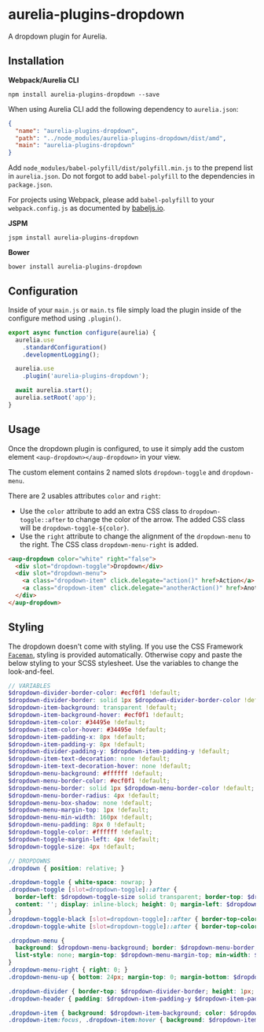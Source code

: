 # aurelia-plugins-dropdown

A dropdown plugin for Aurelia.

## Installation

**Webpack/Aurelia CLI**

```shell
npm install aurelia-plugins-dropdown --save
```

When using Aurelia CLI add the following dependency to `aurelia.json`:

```json
{
  "name": "aurelia-plugins-dropdown",
  "path": "../node_modules/aurelia-plugins-dropdown/dist/amd",
  "main": "aurelia-plugins-dropdown"
}
```

Add `node_modules/babel-polyfill/dist/polyfill.min.js` to the prepend list in `aurelia.json`. Do not forgot to add `babel-polyfill` to the dependencies in `package.json`.

For projects using Webpack, please add `babel-polyfill` to your `webpack.config.js` as documented by [babeljs.io](https://babeljs.io/docs/usage/polyfill/#usage-in-node--browserify--webpack).

**JSPM**

```shell
jspm install aurelia-plugins-dropdown
```

**Bower**

```shell
bower install aurelia-plugins-dropdown
```

## Configuration

Inside of your `main.js` or `main.ts` file simply load the plugin inside of the configure method using `.plugin()`.

```javascript
export async function configure(aurelia) {
  aurelia.use
    .standardConfiguration()
    .developmentLogging();

  aurelia.use
    .plugin('aurelia-plugins-dropdown');

  await aurelia.start();
  aurelia.setRoot('app');
}
```

## Usage

Once the dropdown plugin is configured, to use it simply add the custom element `<aup-dropdown></aup-dropdown>` in your view.

The custom element contains 2 named slots `dropdown-toggle` and `dropdown-menu`.

There are 2 usables attributes `color` and `right`:
* Use the `color` attribute to add an extra CSS class to `dropdown-toggle::after` to change the color of the arrow. The added CSS class will be `dropdown-toggle-${color}`.
* Use the `right` attribute to change the alignment of the `dropdown-menu` to the right. The CSS class `dropdown-menu-right` is added.
 
```html
<aup-dropdown color="white" right="false">
  <div slot="dropdown-toggle">Dropdown</div>
  <div slot="dropdown-menu">
    <a class="dropdown-item" click.delegate="action()" href>Action</a>
    <a class="dropdown-item" click.delegate="anotherAction()" href>Another action</a>
  </div>
</aup-dropdown>
```

## Styling

The dropdown doesn't come with styling. If you use the CSS Framework [`Faceman`](<http://faceman.io>), styling is provided automatically. Otherwise copy and paste the below styling to your SCSS stylesheet. Use the variables to change the look-and-feel.

```scss
// VARIABLES
$dropdown-divider-border-color: #ecf0f1 !default;
$dropdown-divider-border: solid 1px $dropdown-divider-border-color !default;
$dropdown-item-background: transparent !default;
$dropdown-item-background-hover: #ecf0f1 !default;
$dropdown-item-color: #34495e !default;
$dropdown-item-color-hover: #34495e !default;
$dropdown-item-padding-x: 8px !default;
$dropdown-item-padding-y: 8px !default;
$dropdown-divider-padding-y: $dropdown-item-padding-y !default;
$dropdown-item-text-decoration: none !default;
$dropdown-item-text-decoration-hover: none !default;
$dropdown-menu-background: #ffffff !default;
$dropdown-menu-border-color: #ecf0f1 !default;
$dropdown-menu-border: solid 1px $dropdown-menu-border-color !default;
$dropdown-menu-border-radius: 4px !default;
$dropdown-menu-box-shadow: none !default;
$dropdown-menu-margin-top: 1px !default;
$dropdown-menu-min-width: 160px !default;
$dropdown-menu-padding: 8px 0 !default;
$dropdown-toggle-color: #ffffff !default;
$dropdown-toggle-margin-left: 4px !default;
$dropdown-toggle-size: 4px !default;

// DROPDOWNS
.dropdown { position: relative; }

.dropdown-toggle { white-space: nowrap; }
.dropdown-toggle [slot=dropdown-toggle]::after {
  border-left: $dropdown-toggle-size solid transparent; border-top: $dropdown-toggle-size solid $dropdown-toggle-color; border-right: $dropdown-toggle-size solid transparent;
  content: ''; display: inline-block; height: 0; margin-left: $dropdown-toggle-margin-left; vertical-align: middle; width: 0;
}
.dropdown-toggle-black [slot=dropdown-toggle]::after { border-top-color: #000000; }
.dropdown-toggle-white [slot=dropdown-toggle]::after { border-top-color: #ffffff; }

.dropdown-menu {
  background: $dropdown-menu-background; border: $dropdown-menu-border; border-radius: $dropdown-menu-border-radius; box-shadow: $dropdown-menu-box-shadow; display: block;
  list-style: none; margin-top: $dropdown-menu-margin-top; min-width: $dropdown-menu-min-width; padding: $dropdown-menu-padding; position: absolute; z-index: 1;
}
.dropdown-menu-right { right: 0; }
.dropdown-menu-up { bottom: 24px; margin-top: 0; margin-bottom: $dropdown-menu-margin-top; }

.dropdown-divider { border-top: $dropdown-divider-border; height: 1px; margin: $dropdown-divider-padding-y 0; }
.dropdown-header { padding: $dropdown-item-padding-y $dropdown-item-padding-x; white-space: nowrap; }

.dropdown-item { background: $dropdown-item-background; color: $dropdown-item-color; display: block; padding: $dropdown-item-padding-y $dropdown-item-padding-x; text-decoration: $dropdown-item-text-decoration; white-space: nowrap; width: 100%; }
.dropdown-item:focus, .dropdown-item:hover { background: $dropdown-item-background-hover; color: $dropdown-item-color-hover; text-decoration: $dropdown-item-text-decoration-hover; }
```